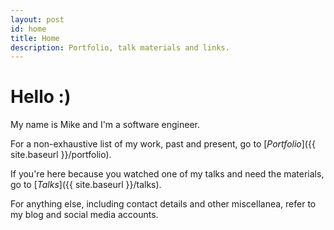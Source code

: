 ```yaml
---
layout: post
id: home
title: Home
description: Portfolio, talk materials and links.
---
```


# Hello :)

My name is Mike and I'm a software engineer.

For a non-exhaustive list of my work, past and present, go to [*Portfolio*]({{ site.baseurl }}/portfolio).

If you're here because you watched one of my talks and need the materials, go to [*Talks*]({{ site.baseurl }}/talks).

For anything else, including contact details and other miscellanea, refer to my blog and social media accounts. 
